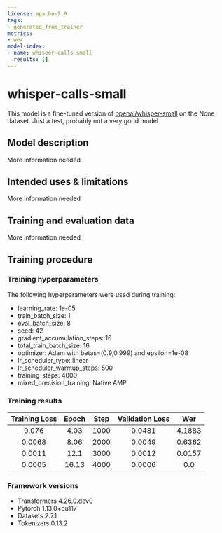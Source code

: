 ```yaml
---
license: apache-2.0
tags:
- generated_from_trainer
metrics:
- wer
model-index:
- name: whisper-calls-small
  results: []
---
```


<!-- This model card has been generated automatically according to the information the Trainer had access to. You
should probably proofread and complete it, then remove this comment. -->

# whisper-calls-small

This model is a fine-tuned version of [openai/whisper-small](https://huggingface.co/openai/whisper-small) on the None dataset.
Just a test, probably not a very good model

## Model description

More information needed

## Intended uses & limitations

More information needed

## Training and evaluation data

More information needed

## Training procedure

### Training hyperparameters

The following hyperparameters were used during training:
- learning_rate: 1e-05
- train_batch_size: 1
- eval_batch_size: 8
- seed: 42
- gradient_accumulation_steps: 16
- total_train_batch_size: 16
- optimizer: Adam with betas=(0.9,0.999) and epsilon=1e-08
- lr_scheduler_type: linear
- lr_scheduler_warmup_steps: 500
- training_steps: 4000
- mixed_precision_training: Native AMP

### Training results

| Training Loss | Epoch | Step | Validation Loss | Wer    |
|:-------------:|:-----:|:----:|:---------------:|:------:|
| 0.076         | 4.03  | 1000 | 0.0481          | 4.1883 |
| 0.0068        | 8.06  | 2000 | 0.0049          | 0.6362 |
| 0.0011        | 12.1  | 3000 | 0.0012          | 0.0157 |
| 0.0005        | 16.13 | 4000 | 0.0006          | 0.0    |


### Framework versions

- Transformers 4.26.0.dev0
- Pytorch 1.13.0+cu117
- Datasets 2.7.1
- Tokenizers 0.13.2
